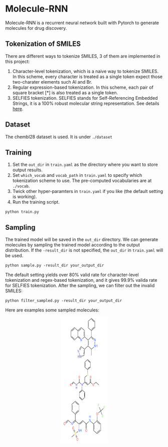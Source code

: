 # Molecule-RNN
Molecule-RNN is a recurrent neural network built with Pytorch to generate molecules for drug discovery. 

## Tokenization of SMILES
There are different ways to tokenize SMILES, 3 of them are implemented in this project:
1. Character-level tokenization, which is a naive way to tokenize SMILES. In this scheme, every character is treated as a single token expect those two-charater elements such Al and Br. 
2. Regular expression-based tokenization. In this scheme, each pair of square bracket [*] is also treated as a single token.
3. SELFIES tokenization. SELFIES stands for Self-Referencing Embedded Strings, it is a 100% robust molecular string representation. See details [here](https://github.com/aspuru-guzik-group/selfies).

## Dataset
The chembl28 dataset is used. It is under ```./dataset```

## Training
1. Set the ```out_dir``` in ```train.yaml``` as the directory where you want to store output results.
2. Set ```which_vocab``` and ```vocab_path``` in ```train.yaml``` to specify which tokenization scheme to use. The pre-computed vocabularies are at ```./vocab```.
3. Twick other hyper-paramters in ```train.yaml``` if you like (the default setting is working).  
4. Run the training script.
```
python train.py
```

## Sampling
The trained model will be saved in the ```out_dir``` directory. We can generate molecules by sampling the trained model according to the output distribution. If the ```-result_dir``` is not specified, the ```out_dir``` in ```train.yaml``` will be used.
```
python sample.py -result_dir your_output_dir
```

The default setting yields over 80% valid rate for character-level tokenization and regex-based tokenization, and it gives 99.9% valida rate for SELFIES tokenization. After the sampling, we can filter out the invalid SMILES:
```
python filter_sampled.py -result_dir your_output_dir
```

Here are examples some sampled molecules:

<p align="center">
    <img width="150" height="400" src="figure/sampled.png">
</p>   




